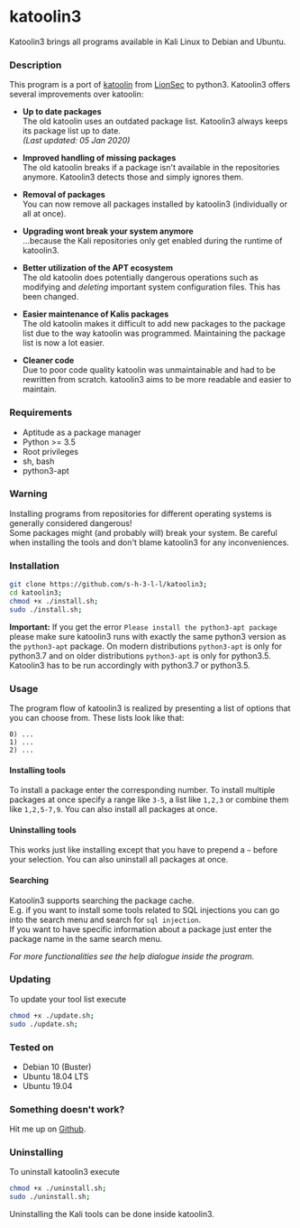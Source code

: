 # katoolin3
Katoolin3 brings all programs available in Kali Linux to Debian and Ubuntu.

### Description
This program is a port of [katoolin](https://github.com/LionSec/katoolin) from [LionSec](https://github.com/LionSec) to python3. Katoolin3 offers several improvements over katoolin:
- __Up to date packages__    
The old katoolin uses an outdated package list. Katoolin3 always keeps its package list up to date.  
_(Last updated: 05 Jan 2020)_

- __Improved handling of missing packages__   
The old katoolin breaks if a package isn't available in the repositories anymore. Katoolin3 detects those and simply ignores them.

- __Removal of packages__    
You can now remove all packages installed by katoolin3 (individually or all at once).

- __Upgrading wont break your system anymore__   
...because the Kali repositories only get enabled during the runtime of katoolin3.

- __Better utilization of the APT ecosystem__   
The old katoolin does potentially dangerous operations such as modifying and *deleting* important system configuration files. This has been changed.

- __Easier maintenance of Kalis packages__   
The old katoolin makes it difficult to add new packages to the package list due to the way katoolin was programmed. Maintaining the package list is now a lot easier.

- __Cleaner code__   
Due to poor code quality katoolin was unmaintainable and had to be rewritten from scratch. katoolin3 aims to be more readable and easier to maintain.

### Requirements
- Aptitude as a package manager
- Python >= 3.5
- Root privileges
- sh, bash
- python3-apt

### Warning
Installing programs from repositories for different operating systems
is generally considered dangerous!   
Some packages might (and probably will) break
your system. Be careful when installing the tools and don't blame katoolin3 for
any inconveniences.

### Installation
```bash
git clone https://github.com/s-h-3-l-l/katoolin3;
cd katoolin3;
chmod +x ./install.sh;
sudo ./install.sh;
```

__Important:__ If you get the error ```Please install the python3-apt package```
please make sure katoolin3 runs with exactly the same python3 version as the
```python3-apt``` package. On modern distributions ```python3-apt``` is only for python3.7 and
on older distributions ```python3-apt``` is only for python3.5. Katoolin3 has to be run accordingly
with python3.7 or python3.5.

### Usage
The program flow of katoolin3 is realized by presenting
a list of options that you can choose from.
These lists look like that:  
```
0) ...  
1) ...  
2) ...
```
#### Installing tools
To install a package enter the corresponding number.
To install multiple packages at once specify a range like ```3-5```, a list like ```1,2,3``` or combine them like ```1,2,5-7,9```.
You can also install all packages at once.

#### Uninstalling tools
This works just like installing except that you have to prepend a ```~``` before your selection. You can also uninstall all packages at once.

#### Searching
Katoolin3 supports searching the package cache.  
 E.g. if you want to install some tools related to SQL injections you can go into the search menu and search for ```sql injection```.    
 If you want to have specific information about a package just enter the package name in the same search menu.   
   
   
   
*For more functionalities see the help dialogue inside the program.*

### Updating
To update your tool list execute  
```bash
chmod +x ./update.sh;
sudo ./update.sh;
```  

### Tested on
- Debian 10 (Buster)
- Ubuntu 18.04 LTS
- Ubuntu 19.04

### Something doesn't work?
Hit me up on [Github](https://github.com/s-h-3-l-l/katoolin3/issues/new/choose).

### Uninstalling
To uninstall katoolin3 execute
```bash
chmod +x ./uninstall.sh;
sudo ./uninstall.sh;
```
Uninstalling the Kali tools can be done inside katoolin3.
